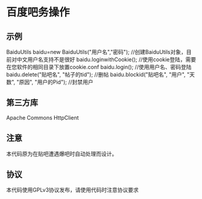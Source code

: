 # 百度吧务操作

## 示例
BaiduUtils baidu=new BaiduUtils("用户名","密码"); //创建BaiduUtils对象，目前对中文用户名支持不是很好
baidu.loginwithCookie(); //使用cookie登陆，需要在您软件的相同目录下放置cookie.conf
baidu.login(); //使用用户名、密码登陆
baidu.delete("贴吧名", "帖子的tid"); //删帖
baidu.blockid("贴吧名", "用户", "天数", "原因", "用户的Pid"); //封禁用户

## 第三方库
 Apache Commons HttpClient
 
## 注意
 本代码原为在贴吧遭遇爆吧时自动处理而设计。

## 协议
 本代码使用GPLv3协议发布，请使用代码时注意协议要求
